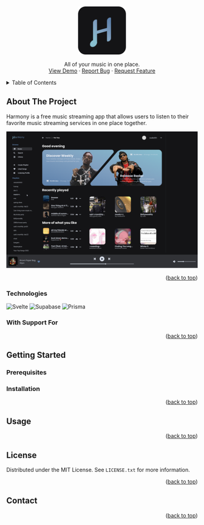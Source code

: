 <a name="readme-top"></a>

<!-- PROJECT LOGO -->
<br />
<div align="center">
  <a href="https://github.com/sakeththota/harmony">
    <img src="src/lib/assets/harmony-icon.svg" width="25%" alt="Logo" >
  </a>

  <p align="center">
    All of your music in one place.
    <br />
    <a href="https://github.com/sakeththota/harmony">View Demo</a>
    ·
    <a href="https://github.com/sakeththota/harmony/issues">Report Bug</a>
    ·
    <a href="https://github.com/**sakeththota**/harmony/issues">Request Feature</a>
  </p>
</div>

<!-- TABLE OF CONTENTS -->
<details>
  <summary>Table of Contents</summary>
  <ol>
    <li>
      <a href="#about-the-project">About The Project</a>
      <ul>
        <li><a href="#built-with">Built With</a></li>
      </ul>
    </li>
    <li>
      <a href="#getting-started">Getting Started</a>
      <ul>
        <li><a href="#prerequisites">Prerequisites</a></li>
        <li><a href="#installation">Installation</a></li>
      </ul>
    </li>
    <li><a href="#usage">Usage</a></li>
    <li><a href="#roadmap">Roadmap</a></li>
    <li><a href="#contributing">Contributing</a></li>
    <li><a href="#license">License</a></li>
    <li><a href="#contact">Contact</a></li>
    <li><a href="#acknowledgments">Acknowledgments</a></li>
  </ol>
</details>

## About The Project

<!-- [![Product Name Screen Shot][product-screenshot]](https://example.com) -->

Harmony is a free music streaming app that allows users to listen to their favorite music streaming services in one place together.

<a href="https://github.com/sakeththota/harmony">
  <img src="src/lib/assets/app.png" alt="Homepage" >
</a>

<p align="right">(<a href="#readme-top">back to top</a>)</p>

### Technologies

![Svelte](https://img.shields.io/badge/SvelteKit-FF3E00?style=for-the-badge&logo=Svelte&logoColor=white)
![Supabase](https://img.shields.io/badge/Supabase-181818?style=for-the-badge&logo=supabase&logoColor=white)
![Prisma](https://img.shields.io/badge/Prisma-3982CE?style=for-the-badge&logo=Prisma&logoColor=white)

### With Support For

<!-- ![Spotify](https://img.shields.io/badge/Spotify-1ED760?&style=for-the-badge&logo=spotify&logoColor=white) -->
<!-- ![Soundcloud](https://img.shields.io/badge/SoundCloud-FF3300?style=for-the-badge&logo=soundcloud&logoColor=white) -->

<p align="right">(<a href="#readme-top">back to top</a>)</p>

## Getting Started

### Prerequisites

### Installation

<p align="right">(<a href="#readme-top">back to top</a>)</p>

## Usage

<p align="right">(<a href="#readme-top">back to top</a>)</p>

## License

Distributed under the MIT License. See `LICENSE.txt` for more information.

<p align="right">(<a href="#readme-top">back to top</a>)</p>

## Contact

<p align="right">(<a href="#readme-top">back to top</a>)</p>
